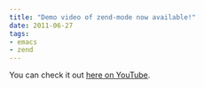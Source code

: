 ```yaml
---
title: "Demo video of zend-mode now available!"
date: 2011-06-27
tags:
- emacs
- zend
---
```

You can check it out [here on YouTube](http://www.youtube.com/watch?v=X6vs4cEajQA).

